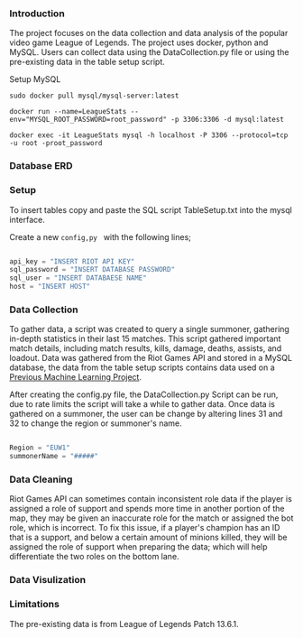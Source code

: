 ### Introduction

The project focuses on the data collection and data analysis of the popular video game League of Legends. The project uses docker, python and MySQL. 
Users can collect data using the DataCollection.py file or using the pre-existing data in the table setup script.

Setup MySQL

```
sudo docker pull mysql/mysql-server:latest

docker run --name=LeagueStats --env="MYSQL_ROOT_PASSWORD=root_password" -p 3306:3306 -d mysql:latest

docker exec -it LeagueStats mysql -h localhost -P 3306 --protocol=tcp -u root -proot_password

```


### Database ERD

### Setup

To insert tables copy and paste the SQL script TableSetup.txt into the mysql interface.

Create a new ```config,py ``` with the following lines;

```python

api_key = "INSERT RIOT API KEY"
sql_password = "INSERT DATABASE PASSWORD"
sql_user = "INSERT DATABAESE NAME"
host = "INSERT HOST"
```

### Data Collection

To gather data, a script was created to query a single summoner, gathering in-depth statistics in their last 15 matches. This script gathered important match details, including match results, kills, damage, deaths, assists, and loadout. Data was gathered from the Riot Games API and stored in a MySQL database, the data from the table setup scripts contains data used on a [Previous Machine Learning Project](https://github.com/NathanSmallcalder/Dissertation]).

After creating the config.py file, the DataCollection.py Script can be run, due to rate limits the script will take a while to gather data.
Once data is gathered on a summoner, the user can be change by altering lines 31 and 32 to change the region or summoner's name.

```python

Region = "EUW1"
summonerName = "#####"

```

### Data Cleaning

Riot Games API can sometimes contain inconsistent role data if the player is assigned a role of support and spends more time in another portion of the map, they may be given an inaccurate role for the match or assigned the bot role, which is incorrect. To fix this issue, if a player's champion has an ID that is a support, and below a certain amount of minions killed, they will be assigned the role of support when preparing the data; which will help differentiate the two roles on the bottom lane.

### Data Visulization




### Limitations

The pre-existing data is from League of Legends Patch 13.6.1.



